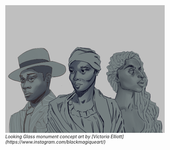 <img src="./images/monument-concept.png" alt="Looking Glass monument concept art by Victoria Elliott" />
<br/>
<i>Looking Glass monument concept art by [Victoria Elliott](https://www.instagram.com/blackmagiqueart/)</i>
